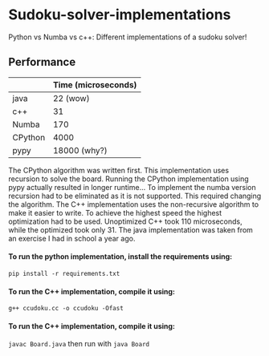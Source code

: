 # Sudoku-solver-implementations
Python vs Numba vs c++: Different implementations of a sudoku solver!

## Performance
|         | Time (microseconds) |
|---------|---------------------|
| java    | 22 (wow)            |
| c++     | 31                  |
| Numba   | 170                 |
| CPython | 4000                |
| pypy    | 18000 (why?)        |

The CPython algorithm was written first. This implementation uses recursion to solve the board.
Running the CPython implementation using pypy actually resulted in longer runtime...
To implement the numba version recursion had to be eliminated as it is not supported. This required changing the algorithm.
The C++ implementation uses the non-recursive algorithm to make it easier to write. To achieve the highest speed the highest optimization had to be used.
Unoptimized C++ took 110 microseconds, while the optimized took only 31.
The java implementation was taken from an exercise I had in school a year ago.

#### To run the python implementation, install the requirements using:<br>
`pip install -r requirements.txt`


#### To run the C++ implementation, compile it using:<br>
`g++ ccudoku.cc -o ccudoku -Ofast`

#### To run the C++ implementation, compile it using:<br>
`javac Board.java`
then run with
`java Board`
